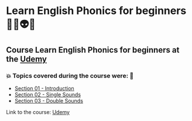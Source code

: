 # Learn English Phonics for beginners 👨‍💻👽🤯
## Course Learn English Phonics for beginners at the [Udemy](https://www.udemy.com/course/learn-english-phonics-like-native-for-beginners/)
### 💥 Topics covered during the course were: 🚀
- [Section 01 - Introduction](https://github.com/romulovieira777/Learn_English_Phonics_for_Beginners/tree/main/Section_01_Introduction)
- [Section 02 - Single Sounds](https://github.com/romulovieira777/Learn_English_Phonics_for_Beginners/tree/main/Section_02_Single_Sounds)
- [Section 03 - Double Sounds](https://github.com/romulovieira777/Learn_English_Phonics_for_Beginners/tree/main/Section_03_Double_Sounds)

Link to the course: [Udemy](https://www.udemy.com/course/learn-english-phonics-like-native-for-beginners/)